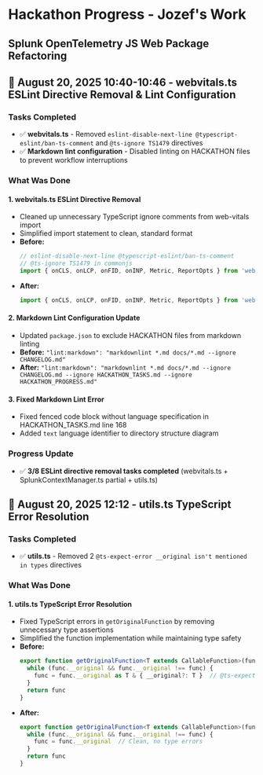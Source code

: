 # Hackathon Progress - Jozef's Work
## Splunk OpenTelemetry JS Web Package Refactoring

## 📅 **August 20, 2025 10:40-10:46** - webvitals.ts ESLint Directive Removal & Lint Configuration

### **Tasks Completed**
- ✅ **webvitals.ts** - Removed `eslint-disable-next-line @typescript-eslint/ban-ts-comment` and `@ts-ignore TS1479` directives
- ✅ **Markdown lint configuration** - Disabled linting on HACKATHON files to prevent workflow interruptions

### **What Was Done**

#### **1. webvitals.ts ESLint Directive Removal**
- Cleaned up unnecessary TypeScript ignore comments from web-vitals import
- Simplified import statement to clean, standard format
- **Before:**
  ```typescript
  // eslint-disable-next-line @typescript-eslint/ban-ts-comment
  // @ts-ignore TS1479 in commonjs
  import { onCLS, onLCP, onFID, onINP, Metric, ReportOpts } from 'web-vitals'
  ```
- **After:**
  ```typescript
  import { onCLS, onLCP, onFID, onINP, Metric, ReportOpts } from 'web-vitals'
  ```

#### **2. Markdown Lint Configuration Update**
- Updated `package.json` to exclude HACKATHON files from markdown linting
- **Before:** `"lint:markdown": "markdownlint *.md docs/*.md --ignore CHANGELOG.md"`
- **After:** `"lint:markdown": "markdownlint *.md docs/*.md --ignore CHANGELOG.md --ignore HACKATHON_TASKS.md --ignore HACKATHON_PROGRESS.md"`

#### **3. Fixed Markdown Lint Error**
- Fixed fenced code block without language specification in HACKATHON_TASKS.md line 168
- Added `text` language identifier to directory structure diagram

### **Progress Update**
- ✅ **3/8 ESLint directive removal tasks completed** (webvitals.ts + SplunkContextManager.ts partial + utils.ts)

## 📅 **August 20, 2025 12:12** - utils.ts TypeScript Error Resolution

### **Tasks Completed**
- ✅ **utils.ts** - Removed 2 `@ts-expect-error __original isn't mentioned in types` directives

### **What Was Done**

#### **1. utils.ts TypeScript Error Resolution**
- Fixed TypeScript errors in `getOriginalFunction` by removing unnecessary type assertions
- Simplified the function implementation while maintaining type safety
- **Before:**
  ```typescript
  export function getOriginalFunction<T extends CallableFunction>(func: T & { __original?: T }): T {
    while (func.__original && func.__original !== func) {
      func = func.__original as T & { __original?: T }  // @ts-expect-error __original isn't mentioned in types
    }
    return func
  }
  ```
- **After:**
  ```typescript
  export function getOriginalFunction<T extends CallableFunction>(func: T & { __original?: T }): T {
    while (func.__original && func.__original !== func) {
      func = func.__original  // Clean, no type errors
    }
    return func
  }
  ```
